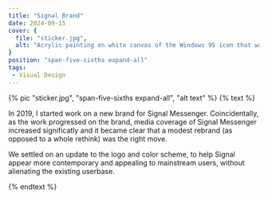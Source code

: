 ```yaml
---
title: "Signal Brand"
date: 2024-09-15
cover: {
  file: "sticker.jpg",
  alt: "Acrylic painting on white canvas of the Windows 95 icon that was displayed when a file was not found"
}
position: "span-five-sixths expand-all"
tags:
 - Visual Design
---
```

{% pic "sticker.jpg", "span-five-sixths expand-all", "alt text" %}
{% text %}

In 2019, I started work on a new brand for Signal Messenger. Coincidentally, as the work progressed on the brand, media coverage of Signal Messenger increased significatly and it became clear that a modest rebrand (as opposed to a whole rethink) was the right move. 

We settled on an update to the logo and color scheme, to help Signal appear more contemporary and appealing to mainstream users, without alienating the existing userbase.

{% endtext %}